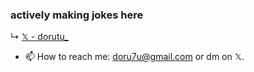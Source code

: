 ### actively making jokes here

↳
[𝕏 - dorutu_](https://x.com/dorutu_) 


- 📫 How to reach me: doru7u@gmail.com or dm on 𝕏.

